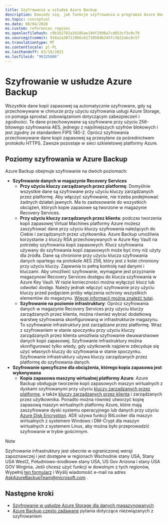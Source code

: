 ```yaml
---
title: Szyfrowanie w usłudze Azure Backup
description: Dowiedz się, jak funkcje szyfrowania w programie Azure Backup ułatwiają ochronę danych kopii zapasowych i zaspokajanie potrzeb firmy.
ms.topic: conceptual
ms.date: 08/04/2020
ms.custom: references_regions
ms.openlocfilehash: c9b1b2782a34285ae194f2998a7cd053cf3c0c70
ms.sourcegitcommit: 910a1a38711966cb171050db245fc3b22abc8c5f
ms.translationtype: MT
ms.contentlocale: pl-PL
ms.lasthandoff: 03/19/2021
ms.locfileid: "96325686"
---
```

# <a name="encryption-in-azure-backup"></a>Szyfrowanie w usłudze Azure Backup

Wszystkie dane kopii zapasowej są automatycznie szyfrowane, gdy są przechowywane w chmurze przy użyciu szyfrowania usługi Azure Storage, co pomaga sprostać zobowiązaniom dotyczącym zabezpieczeń i zgodności. Te dane przechowywane są szyfrowane przy użyciu 256-bitowego szyfrowania AES, jednego z najsilniejszych szyfrów blokowych i jest zgodny ze standardem FIPS 140-2. Oprócz szyfrowania przechowywane dane kopii zapasowej są przesyłane za pośrednictwem protokołu HTTPS. Zawsze pozostaje w sieci szkieletowej platformy Azure.

## <a name="levels-of-encryption-in-azure-backup"></a>Poziomy szyfrowania w Azure Backup

Azure Backup obejmuje szyfrowanie na dwóch poziomach:

- **Szyfrowanie danych w magazynie Recovery Services**
  - **Przy użyciu kluczy zarządzanych przez platformę**: Domyślnie wszystkie dane są szyfrowane przy użyciu kluczy zarządzanych przez platformę. Aby włączyć szyfrowanie, nie trzeba podejmować żadnych działań jawnych. Ma to zastosowanie do wszystkich obciążeń, których kopie zapasowe są tworzone w magazynie Recovery Services.
  - **Przy użyciu kluczy zarządzanych przez klienta**: podczas tworzenia kopii zapasowej Virtual Machines platformy Azure możesz zaszyfrować dane przy użyciu kluczy szyfrowania należących do Ciebie i zarządzanych przez użytkownika. Azure Backup umożliwia korzystanie z kluczy RSA przechowywanych w Azure Key Vault na potrzeby szyfrowania kopii zapasowych. Klucz szyfrowania używany do szyfrowania kopii zapasowych może być inny niż użyty dla źródła. Dane są chronione przy użyciu klucza szyfrowania danych opartego na protokole AES 256, który jest z kolei chroniony przy użyciu kluczy. Zapewnia to pełną kontrolę nad danymi i kluczami. Aby umożliwić szyfrowanie, wymagane jest przyznanie magazynowi Recovery Services dostępu do klucza szyfrowania w Azure Key Vault. W razie konieczności można wyłączyć klucz lub odwołać dostęp. Należy jednak włączyć szyfrowanie przy użyciu kluczy przed podjęciem próby włączenia ochrony wszystkich elementów do magazynu. [Więcej informacji można znaleźć tutaj](encryption-at-rest-with-cmk.md).
  - **Szyfrowanie na poziomie infrastruktury**: Oprócz szyfrowania danych w magazynie Recovery Services przy użyciu kluczy zarządzanych przez klienta, można również wybrać dodatkową warstwę szyfrowania skonfigurowaną w infrastrukturze magazynu. To szyfrowanie infrastruktury jest zarządzane przez platformę. Wraz z szyfrowaniem w stanie spoczynku przy użyciu kluczy zarządzanych przez klienta umożliwia szyfrowanie dwuwarstwowe danych kopii zapasowej. Szyfrowanie infrastruktury można skonfigurować tylko wtedy, gdy użytkownik najpierw zdecyduje się użyć własnych kluczy do szyfrowania w stanie spoczynku. Szyfrowanie infrastruktury używa kluczy zarządzanych przez platformę do szyfrowania danych.
- **Szyfrowanie specyficzne dla obciążenia, którego kopia zapasowa jest wykonywana**  
  - **Kopia zapasowa maszyny wirtualnej platformy Azure**: Azure Backup obsługuje tworzenie kopii zapasowych maszyn wirtualnych z dyskami szyfrowanymi przy użyciu [kluczy zarządzanych przez platformę](../virtual-machines/disk-encryption.md#platform-managed-keys), a także [kluczy zarządzanych przez klienta](../virtual-machines/disk-encryption.md#customer-managed-keys) i zarządzanych przez użytkownika. Ponadto można również utworzyć kopię zapasową maszyn wirtualnych platformy Azure, które mają zaszyfrowane dyski systemu operacyjnego lub danych przy użyciu [Azure Disk Encryption](backup-azure-vms-encryption.md#encryption-support-using-ade). ADE używa funkcji BitLocker dla maszyn wirtualnych z systemem Windows i DM-Crypt dla maszyn wirtualnych z systemem Linux, aby można było przeprowadzić szyfrowanie w trybie gościnnym.

>[!NOTE]
>Szyfrowanie infrastruktury jest obecnie w ograniczonej wersji zapoznawczej i jest dostępne w regionach Wschodnie stany USA, Stany USA West2, Południowo-środkowe stany USA, US Gov Arizona i stany USA GOV Wirginia. Jeśli chcesz użyć funkcji w dowolnym z tych regionów, Wypełnij [ten formularz](https://forms.office.com/Pages/ResponsePage.aspx?id=v4j5cvGGr0GRqy180BHbR0H3_nezt2RNkpBCUTbWEapUN0VHNEpJS0ZUWklUNVdJSTEzR0hIOVRMVC4u) i Wyślij wiadomość e-mail na adres [AskAzureBackupTeam@microsoft.com](mailto:AskAzureBackupTeam@microsoft.com) .

## <a name="next-steps"></a>Następne kroki

- [Szyfrowanie w usłudze Azure Storage dla danych magazynowanych](../storage/common/storage-service-encryption.md)
- [Azure Backup często zadawane](backup-azure-backup-faq.md#encryption) pytania dotyczące niezwiązanych z szyfrowaniem